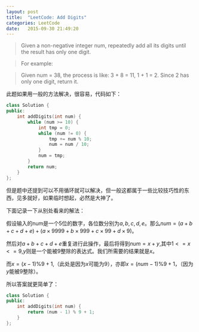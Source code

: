 ```yaml
---
layout: post
title:  "LeetCode: Add Digits"
categories: LeetCode
date:   2015-09-30 21:49:20
---
```


> Given a non-negative integer num, repeatedly add all its digits until the result has only one digit.

> For example:

> Given num = 38, the process is like: 3 + 8 = 11, 1 + 1 = 2. Since 2 has only one digit, return it.

此题如果用一般的方法解决，很容易，代码如下：

``` cpp
class Solution {
public:
    int addDigits(int num) {
        while (num >= 10) {
            int tmp = 0;
            while (num != 0) {
                tmp += num % 10;
                num = num / 10;
            }
            num = tmp;
        }
        return num;
    }
};
```

但是题中还提到可以不用循环就可以解决，但一般这都属于一些比较技巧性的东西，见多就好，如果临时想起，必然是大神了。

下面记录一下从别处看来的解法：

假设输入的num是一个5位的数字，各位数分别为$a, b, c, d, e$。那么$num = (a+b+c+d+e)+(a\times9999+b\times999+c\times99+d\times9)$。

然后对$a+b+c+d+e$重复进行此操作，最后将得到$num=x+y$,其中$1<=x<=9$,$y$则是一个能被9整除的表达式。我们所需要的结果就是$x$。

而$x=(x-1)\%9 + 1$,（此处是因为$x$可能为9），亦即$x=(num-1)\%9+1$，（因为$y$能被9整除）。

所以答案就更简单了：
``` cpp
class Solution {
public:
    int addDigits(int num) {
        return (num - 1) % 9 + 1;
    }
};
```



